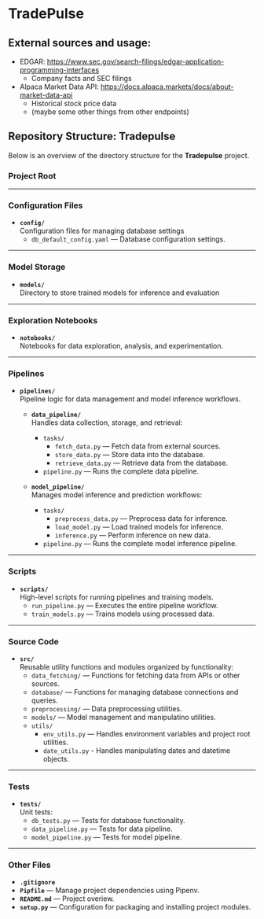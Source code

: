 # TradePulse

## External sources and usage:
- EDGAR: https://www.sec.gov/search-filings/edgar-application-programming-interfaces
  - Company facts and SEC filings
- Alpaca Market Data API: https://docs.alpaca.markets/docs/about-market-data-api
  - Historical stock price data
  - (maybe some other things from other endpoints)




## Repository Structure: Tradepulse

Below is an overview of the directory structure for the **Tradepulse** project.

### Project Root

---

### Configuration Files
- **`config/`**  
  Configuration files for managing database settings
  - `db_default_config.yaml` — Database configuration settings.

---

### Model Storage
- **`models/`**  
  Directory to store trained models for inference and evaluation

---

### Exploration Notebooks
- **`notebooks/`**  
  Notebooks for data exploration, analysis, and experimentation.

---

### Pipelines
- **`pipelines/`**  
  Pipeline logic for data management and model inference workflows.

  - **`data_pipeline/`**  
    Handles data collection, storage, and retrieval:
    - `tasks/`
      - `fetch_data.py` — Fetch data from external sources.
      - `store_data.py` — Store data into the database.
      - `retrieve_data.py` — Retrieve data from the database.
    - `pipeline.py` — Runs the complete data pipeline.

  - **`model_pipeline/`**  
    Manages model inference and prediction workflows:
    - `tasks/`
      - `preprocess_data.py` — Preprocess data for inference.
      - `load_model.py` — Load trained models for inference.
      - `inference.py` — Perform inference on new data.
    - `pipeline.py` — Runs the complete model inference pipeline.

---

### Scripts
- **`scripts/`**  
  High-level scripts for running pipelines and training models.
  - `run_pipeline.py` — Executes the entire pipeline workflow.
  - `train_models.py` — Trains models using processed data.

---

### Source Code
- **`src/`**  
  Reusable utility functions and modules organized by functionality:
  - `data_fetching/` — Functions for fetching data from APIs or other sources.
  - `database/` — Functions for managing database connections and queries.
  - `preprocessing/` — Data preprocessing utilities.
  - `models/` — Model management and manipulatino utilities.
  - `utils/`
    - `env_utils.py` — Handles environment variables and project root utilities.
    - `date_utils.py` - Handles manipulating dates and datetime objects.

---

### Tests
- **`tests/`**  
  Unit tests:
  - `db_tests.py` — Tests for database functionality.
  - `data_pipeline.py` — Tests for data pipeline.
  - `model_pipeline.py` — Tests for model pipeline.

---

### Other Files
- **`.gitignore`**
- **`Pipfile`** — Manage project dependencies using Pipenv.
- **`README.md`** — Project overiew.
- **`setup.py`** — Configuration for packaging and installing project modules.